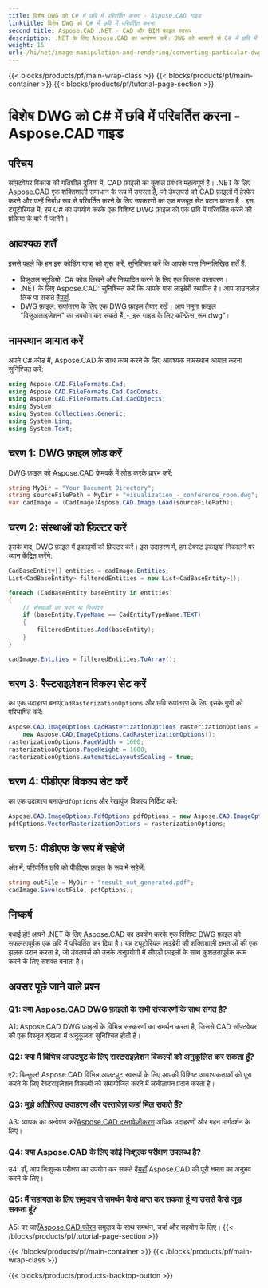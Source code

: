 ```yaml
---
title: विशेष DWG को C# में छवि में परिवर्तित करना - Aspose.CAD गाइड
linktitle: विशेष DWG को C# में छवि में परिवर्तित करना
second_title: Aspose.CAD .NET - CAD और BIM फ़ाइल स्वरूप
description: .NET के लिए Aspose.CAD का अन्वेषण करें। DWG को आसानी से C# में छवि में बदलें। कोड उदाहरणों के साथ व्यापक मार्गदर्शिका।
weight: 15
url: /hi/net/image-manipulation-and-rendering/converting-particular-dwg-to-image/
---
```


{{< blocks/products/pf/main-wrap-class >}}
{{< blocks/products/pf/main-container >}}
{{< blocks/products/pf/tutorial-page-section >}}

# विशेष DWG को C# में छवि में परिवर्तित करना - Aspose.CAD गाइड

## परिचय

सॉफ़्टवेयर विकास की गतिशील दुनिया में, CAD फ़ाइलों का कुशल प्रबंधन महत्वपूर्ण है। .NET के लिए Aspose.CAD एक शक्तिशाली समाधान के रूप में उभरता है, जो डेवलपर्स को CAD फ़ाइलों में हेरफेर करने और उन्हें निर्बाध रूप से परिवर्तित करने के लिए उपकरणों का एक मजबूत सेट प्रदान करता है। इस ट्यूटोरियल में, हम C# का उपयोग करके एक विशिष्ट DWG फ़ाइल को एक छवि में परिवर्तित करने की प्रक्रिया के बारे में जानेंगे।

## आवश्यक शर्तें

इससे पहले कि हम इस कोडिंग यात्रा को शुरू करें, सुनिश्चित करें कि आपके पास निम्नलिखित शर्तें हैं:

- विजुअल स्टूडियो: C# कोड लिखने और निष्पादित करने के लिए एक विकास वातावरण।
-  .NET के लिए Aspose.CAD: सुनिश्चित करें कि आपके पास लाइब्रेरी स्थापित है। आप डाउनलोड लिंक पा सकते हैं[यहाँ](https://releases.aspose.com/cad/net/).
- DWG फ़ाइल: रूपांतरण के लिए एक DWG फ़ाइल तैयार रखें। आप नमूना फ़ाइल "विज़ुअलाइज़ेशन" का उपयोग कर सकते हैं_-_इस गाइड के लिए कॉन्फ़्रेंस_रूम.dwg"।

## नामस्थान आयात करें

अपने C# कोड में, Aspose.CAD के साथ काम करने के लिए आवश्यक नामस्थान आयात करना सुनिश्चित करें:

```csharp
using Aspose.CAD.FileFormats.Cad;
using Aspose.CAD.FileFormats.Cad.CadConsts;
using Aspose.CAD.FileFormats.Cad.CadObjects;
using System;
using System.Collections.Generic;
using System.Linq;
using System.Text;
```

## चरण 1: DWG फ़ाइल लोड करें

DWG फ़ाइल को Aspose.CAD फ्रेमवर्क में लोड करके प्रारंभ करें:

```csharp
string MyDir = "Your Document Directory";
string sourceFilePath = MyDir + "visualization_-_conference_room.dwg";
var cadImage = (CadImage)Aspose.CAD.Image.Load(sourceFilePath);
```

## चरण 2: संस्थाओं को फ़िल्टर करें

इसके बाद, DWG फ़ाइल में इकाइयों को फ़िल्टर करें। इस उदाहरण में, हम टेक्स्ट इकाइयां निकालने पर ध्यान केंद्रित करेंगे:

```csharp
CadBaseEntity[] entities = cadImage.Entities;
List<CadBaseEntity> filteredEntities = new List<CadBaseEntity>();

foreach (CadBaseEntity baseEntity in entities)
{
    // संस्थाओं का चयन या निस्पंदन
    if (baseEntity.TypeName == CadEntityTypeName.TEXT)
    {
        filteredEntities.Add(baseEntity);
    }
}

cadImage.Entities = filteredEntities.ToArray();
```

## चरण 3: रैस्टराइज़ेशन विकल्प सेट करें

 का एक उदाहरण बनाएं`CadRasterizationOptions` और छवि रूपांतरण के लिए इसके गुणों को परिभाषित करें:

```csharp
Aspose.CAD.ImageOptions.CadRasterizationOptions rasterizationOptions =
    new Aspose.CAD.ImageOptions.CadRasterizationOptions();
rasterizationOptions.PageWidth = 1600;
rasterizationOptions.PageHeight = 1600;
rasterizationOptions.AutomaticLayoutsScaling = true;
```

## चरण 4: पीडीएफ विकल्प सेट करें

 का एक उदाहरण बनाएं`PdfOptions` और रेखापुंज विकल्प निर्दिष्ट करें:

```csharp
Aspose.CAD.ImageOptions.PdfOptions pdfOptions = new Aspose.CAD.ImageOptions.PdfOptions();
pdfOptions.VectorRasterizationOptions = rasterizationOptions;
```

## चरण 5: पीडीएफ के रूप में सहेजें

अंत में, परिवर्तित छवि को पीडीएफ फ़ाइल के रूप में सहेजें:

```csharp
string outFile = MyDir + "result_out_generated.pdf";
cadImage.Save(outFile, pdfOptions);
```

## निष्कर्ष

बधाई हो! आपने .NET के लिए Aspose.CAD का उपयोग करके एक विशिष्ट DWG फ़ाइल को सफलतापूर्वक एक छवि में परिवर्तित कर दिया है। यह ट्यूटोरियल लाइब्रेरी की शक्तिशाली क्षमताओं की एक झलक प्रदान करता है, जो डेवलपर्स को उनके अनुप्रयोगों में सीएडी फ़ाइलों के साथ कुशलतापूर्वक काम करने के लिए सशक्त बनाता है।

## अक्सर पूछे जाने वाले प्रश्न

### Q1: क्या Aspose.CAD DWG फ़ाइलों के सभी संस्करणों के साथ संगत है?

A1: Aspose.CAD DWG फ़ाइलों के विभिन्न संस्करणों का समर्थन करता है, जिससे CAD सॉफ़्टवेयर की एक विस्तृत श्रृंखला में अनुकूलता सुनिश्चित होती है।

### Q2: क्या मैं विभिन्न आउटपुट के लिए रास्टराइज़ेशन विकल्पों को अनुकूलित कर सकता हूँ?

ए2: बिल्कुल! Aspose.CAD विभिन्न आउटपुट स्वरूपों के लिए आपकी विशिष्ट आवश्यकताओं को पूरा करने के लिए रैस्टराइज़ेशन विकल्पों को समायोजित करने में लचीलापन प्रदान करता है।

### Q3: मुझे अतिरिक्त उदाहरण और दस्तावेज़ कहां मिल सकते हैं?

 A3: व्यापक का अन्वेषण करें[Aspose.CAD दस्तावेज़ीकरण](https://reference.aspose.com/cad/net/) अधिक उदाहरणों और गहन मार्गदर्शन के लिए।

### Q4: क्या Aspose.CAD के लिए कोई निःशुल्क परीक्षण उपलब्ध है?

 उ4: हाँ, आप निःशुल्क परीक्षण का उपयोग कर सकते हैं[यहाँ](https://releases.aspose.com/) Aspose.CAD की पूरी क्षमता का अनुभव करने के लिए।

### Q5: मैं सहायता के लिए समुदाय से समर्थन कैसे प्राप्त कर सकता हूं या उससे कैसे जुड़ सकता हूं?

A5: पर जाएँ[Aspose.CAD फोरम](https://forum.aspose.com/c/cad/19) समुदाय के साथ समर्थन, चर्चा और सहयोग के लिए।
{{< /blocks/products/pf/tutorial-page-section >}}

{{< /blocks/products/pf/main-container >}}
{{< /blocks/products/pf/main-wrap-class >}}

{{< blocks/products/products-backtop-button >}}
